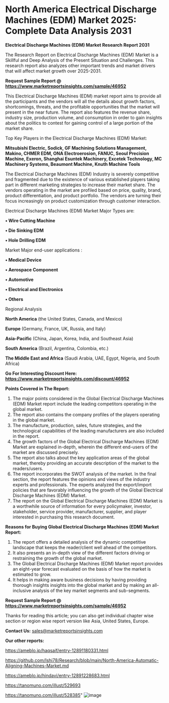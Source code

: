 # North America Electrical Discharge Machines (EDM) Market 2025: Complete Data Analysis 2031

<strong>Electrical Discharge Machines (EDM) Market Research Report 2031</strong>

The Research Report on Electrical Discharge Machines (EDM) Market is a Skillful and Deep Analysis of the Present Situation and Challenges. This research report also analyzes other important trends and market drivers that will affect market growth over 2025-2031.

<strong>Request Sample Report @ <a href=https://www.marketreportsinsights.com/sample/46952>https://www.marketreportsinsights.com/sample/46952</a></strong>

This Electrical Discharge Machines (EDM) market report aims to provide all the participants and the vendors will all the details about growth factors, shortcomings, threats, and the profitable opportunities that the market will present in the near future. The report also features the revenue share, industry size, production volume, and consumption in order to gain insights about the politics to contest for gaining control of a large portion of the market share.

Top Key Players in the Electrical Discharge Machines (EDM) Market:

<strong>Mitsubishi Electric, Sodick, GF Machining Solutions Management, Makino, CHMER EDM, ONA Electroerosion, FANUC, Seoul Precision Machine, Exeron, Shanghai Esuntek Machinery, Excetek Technology, MC Machinery Systems, Beaumont Machine, Knuth Machine Tools</strong>

The Electrical Discharge Machines (EDM) Industry is severely competitive and fragmented due to the existence of various established players taking part in different marketing strategies to increase their market share. The vendors operating in the market are profiled based on price, quality, brand, product differentiation, and product portfolio. The vendors are turning their focus increasingly on product customization through customer interaction.

Electrical Discharge Machines (EDM) Market Major Types are:

<strong>•  Wire Cutting Machine

•  Die Sinking EDM

•  Hole Drilling EDM</strong>

Market Major end-user applications :

<strong>•  Medical Device

•  Aerospace Component

•  Automotive

•  Electrical and Electronics

•  Others</strong>

Regional Analysis

</u><strong><b>North America</b></strong> (the United States, Canada, and Mexico)

<strong><b>Europe </b></strong>(Germany, France, UK, Russia, and Italy)

<strong><b>Asia-Pacific</b></strong> (China, Japan, Korea, India, and Southeast Asia)

<strong><b>South America</b></strong> (Brazil, Argentina, Colombia, etc.)

<strong><b>The Middle East and Africa</b></strong> (Saudi Arabia, UAE, Egypt, Nigeria, and South Africa)

<strong>Go For Interesting Discount Here: <a href=https://www.marketreportsinsights.com/discount/46952>https://www.marketreportsinsights.com/discount/46952</a></strong>

<strong>Points Covered in The Report:</strong>
<ol>
  <li>The major points considered in the Global Electrical Discharge Machines (EDM) Market report include the leading competitors operating in the global market.</li>
  <li>The report also contains the company profiles of the players operating in the global market.</li>
  <li>The manufacture, production, sales, future strategies, and the technological capabilities of the leading manufacturers are also included in the report.</li>
  <li>The growth factors of the Global Electrical Discharge Machines (EDM) Market are explained in-depth, wherein the different end-users of the market are discussed precisely.</li>
  <li>The report also talks about the key application areas of the global market, thereby providing an accurate description of the market to the readers/users.</li>
  <li>The report incorporates the SWOT analysis of the market. In the final section, the report features the opinions and views of the industry experts and professionals. The experts analyzed the export/import policies that are favorably influencing the growth of the Global Electrical Discharge Machines (EDM) Market.</li>
  <li>The report on the Global Electrical Discharge Machines (EDM) Market is a worthwhile source of information for every policymaker, investor, stakeholder, service provider, manufacturer, supplier, and player interested in purchasing this research document.</li>
</ol>
<strong>Reasons for Buying Global Electrical Discharge Machines (EDM) Market Report:</strong>

<ol>
  <li>The report offers a detailed analysis of the dynamic competitive landscape that keeps the reader/client well ahead of the competitors.</li>
  <li>It also presents an in-depth view of the different factors driving or restraining the growth of the global market.</li>
  <li>The Global Electrical Discharge Machines (EDM) Market report provides an eight-year forecast evaluated on the basis of how the market is estimated to grow.</li>
  <li>It helps in making aware business decisions by having providing thorough insights insights into the global market and by making an all-inclusive analysis of the key market segments and sub-segments.</li>
</ol>
<strong>Request Sample Report @ <a href=https://www.marketreportsinsights.com/sample/46952>https://www.marketreportsinsights.com/sample/46952</a></strong>


Thanks for reading this article; you can also get individual chapter wise section or region wise report version like Asia, United States, Europe.

<strong>Contact Us:</strong>
sales@marketreportsinsights.com

<strong>Our other reports:</strong>

<a href=https://ameblo.jp/haqsaif/entry-12891180331.html>https://ameblo.jp/haqsaif/entry-12891180331.html</a>

<a href=https://github.com/Ishi78/Research/blob/main/North-America-Automatic-Aligning-Machines-Market.md>https://github.com/Ishi78/Research/blob/main/North-America-Automatic-Aligning-Machines-Market.md</a>

<a href=https://ameblo.jp/hindavi/entry-12891228683.html>https://ameblo.jp/hindavi/entry-12891228683.html</a>

<a href=https://tanomuno.com/illust/529693>https://tanomuno.com/illust/529693</a>

<a href=https://tanomuno.com/illust/528385>https://tanomuno.com/illust/528385</a>"
![image](https://github.com/user-attachments/assets/d2735887-0cee-443c-9dcb-9a586339dfab)
